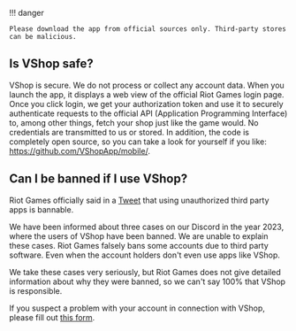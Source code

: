 !!! danger

    Please download the app from official sources only. Third-party stores can be malicious.

## Is VShop safe?
VShop is secure. We do not process or collect any account data. When you launch the app, it displays a web view of the official Riot Games login page. Once you click login, we get your authorization token and use it to securely authenticate requests to the official API (Application Programming Interface) to, among other things, fetch your shop just like the game would. No credentials are transmitted to us or stored. In addition, the code is completely open source, so you can take a look for yourself if you like: <https://github.com/VShopApp/mobile/>.

## Can I be banned if I use VShop?

Riot Games officially said in a [Tweet](https://twitter.com/playvalorant/status/1539728676815642624) that using unauthorized third party apps is bannable.

We have been informed about three cases on our Discord in the year 2023, where the users of VShop have been banned. We are unable to explain these cases. Riot Games falsely bans some accounts due to third party software. Even when the account holders don't even use apps like VShop.

We take these cases very seriously, but Riot Games does not give detailed information about why they were banned, so we can't say 100% that VShop is responsible. 

If you suspect a problem with your account in connection with VShop, please fill out [this form](https://tally.so/r/3yMVRp).